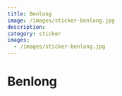 ```yaml
---
title: Benlong
image: /images/sticker-benlong.jpg
description:
category: sticker
images:
  - /images/sticker-benlong.jpg
---
```


# Benlong

